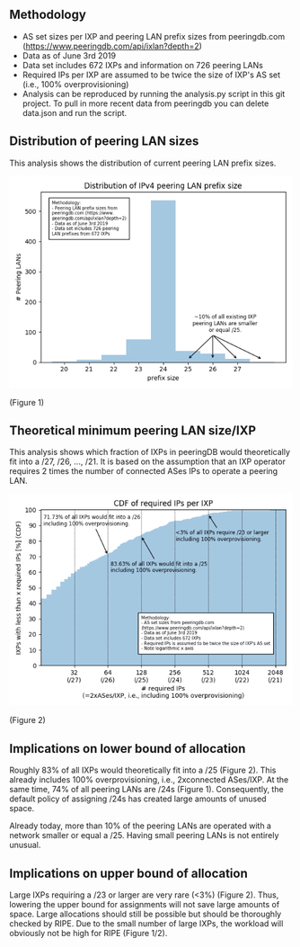Methodology
-----------

- AS set sizes per IXP and peering LAN prefix sizes from peeringdb.com (https://www.peeringdb.com/api/ixlan?depth=2)
- Data as of June 3rd 2019
- Data set includes 672 IXPs and information on 726 peering LANs 
- Required IPs per IXP are assumed to be twice the size of IXP's AS set (i.e., 100% overprovisioning)
- Analysis can be reproduced by running the analysis.py script in this git project. To pull in more recent data from
peeringdb you can delete data.json and run the script.

Distribution of peering LAN sizes
---------------------------------

This analysis shows the distribution of current peering LAN prefix sizes.

![peering LAN prefix size distribution](peering_lan_prefix_size.png)

(Figure 1)

<!---
Corresponding data:

```
+---------------+------------------+----------------------+----------------------+--------------------------+
| Prefix size   |   # Peering LANs |   # Peering LANs cum | # Peering LANs rel   | # Peering LANs rel cum   |
|---------------+------------------+----------------------+----------------------+--------------------------|
| /20           |                2 |                    2 | 0.28%                | 0.28%                    |
| /21           |                8 |                   10 | 1.10%                | 1.38%                    |
| /22           |               25 |                   35 | 3.44%                | 4.82%                    |
| /23           |               76 |                  111 | 10.47%               | 15.29%                   |
| /24           |              536 |                  647 | 73.83%               | 89.12%                   |
| /25           |               38 |                  685 | 5.23%                | 94.35%                   |
| /26           |               29 |                  714 | 3.99%                | 98.35%                   |
| /27           |               11 |                  725 | 1.52%                | 99.86%                   |
| /28           |                1 |                  726 | 0.14%                | 100.00%                  |
+---------------+------------------+----------------------+----------------------+--------------------------+
(Table 1)
```
-->

Theoretical minimum peering LAN size/IXP
-----------------------------------------

This analysis shows which fraction of IXPs in peeringDB would theoretically fit into a /27, /26, ..., /21. It is based
on the assumption that an IXP operator requires 2 times the number of connected ASes IPs to operate a peering LAN.

![peering LAN prefix size distribution](required_ips_per_ixp.png)

(Figure 2)

<!---
```
+------------------+--------------------+----------+--------------+------------+----------------+
| # req. IPs/IXP   | min. prefix size   |   # IXPs |   # IXPs cum | IXPs rel   | IXPs rel cum   |
|------------------+--------------------+----------+--------------+------------+----------------|
| <32              | </27               |      398 |          398 | 59.23%     | 59.23%         |
| 64               | /26                |       84 |          482 | 12.50%     | 71.73%         |
| 128              | /25                |       80 |          562 | 11.90%     | 83.63%         |
| 256              | /24                |       62 |          624 | 9.23%      | 92.86%         |
| 512              | /23                |       31 |          655 | 4.61%      | 97.47%         |
| 1024             | /22                |       14 |          669 | 2.08%      | 99.55%         |
| >=2048           | >=/21              |        3 |          672 | 0.45%      | 100.00%        |
+------------------+--------------------+----------+--------------+------------+----------------+
(Table 2)
```
-->

Implications on lower bound of allocation
-----------------------------------------

Roughly 83% of all IXPs would theoretically fit into a /25 (Figure 2). This already includes 100% overprovisioning, i.e., 
2xconnected ASes/IXP. At the same time, 74% of all peering LANs are /24s (Figure 1). Consequently, the default policy 
of assigning /24s has created large amounts of unused space.

Already today, more than 10% of the peering LANs are operated with a network smaller or equal a /25. Having small 
peering LANs is not entirely unusual.

Implications on upper bound of allocation
-----------------------------------------

Large IXPs requiring a /23 or larger are very rare (<3%) (Figure 2). Thus, lowering the upper bound for assignments 
will not save large amounts of space. Large allocations should still be possible but should be thoroughly checked by 
RIPE. Due to the small number of large IXPs, the workload will obviously not be high for RIPE (Figure 1/2).
